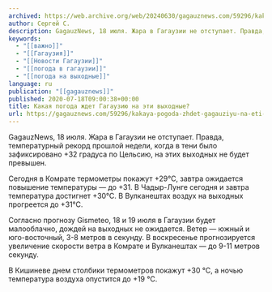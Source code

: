 ```yaml
---
archived: https://web.archive.org/web/20240630/gagauznews.com/59296/kakaya-pogoda-zhdet-gagauziyu-na-eti-vyhodnye.html
author: Сергей С.
description: GagauzNews, 18 июля. Жара в Гагаузии не отступает. Правда, температурный рекорд прошлой недели, когда в тени было зафиксировано +32 градуса по Цельсию, на этих выходных не будет превышен. Сегодня в Комрате термометры покажут +29°С, завтра ожидается повышение температуры — до +31. В Чадыр-Лунге сегодня и завтра температура достигнет +30°С. В Вулканештах воздух на выходных прогреется до +31°С. Согласно прогнозу Gismeteo, 18 и 19 июля в Гагаузии будет малооблачно, дождей на выходных не ожидается. Ветер — южный и юго-восточный, 3-8 метров в секунду. В воскресенье прогнозируется увеличение скорости ветра в Комрате и Вулканештах — до 9-11 метров секунду. В Кишиневе днем […]
keywords:
  - "[[важно]]"
  - "[[Гагаузия]]"
  - "[[Новости Гагаузии]]"
  - "[[погода в гагаузии]]"
  - "[[погода на выходные]]"
language: ru
publication: "[[gagauznews]]"
published: 2020-07-18T09:00:38+00:00
title: Какая погода ждет Гагаузию на эти выходные?
url: https://gagauznews.com/59296/kakaya-pogoda-zhdet-gagauziyu-na-eti-vyhodnye.html
---
```


GagauzNews, 18 июля. Жара в Гагаузии не отступает. Правда, температурный рекорд прошлой недели, когда в тени было зафиксировано +32 градуса по Цельсию, на этих выходных не будет превышен.

Сегодня в Комрате термометры покажут +29°С, завтра ожидается повышение температуры — до +31. В Чадыр-Лунге сегодня и завтра температура достигнет +30°С. В Вулканештах воздух на выходных прогреется до +31°С.

Согласно прогнозу Gismeteo, 18 и 19 июля в Гагаузии будет малооблачно, дождей на выходных не ожидается. Ветер — южный и юго-восточный, 3-8 метров в секунду. В воскресенье прогнозируется увеличение скорости ветра в Комрате и Вулканештах — до 9-11 метров секунду.

В Кишиневе днем столбики термометров покажут +30 °С, а ночью температура воздуха опустится до +19 °С.